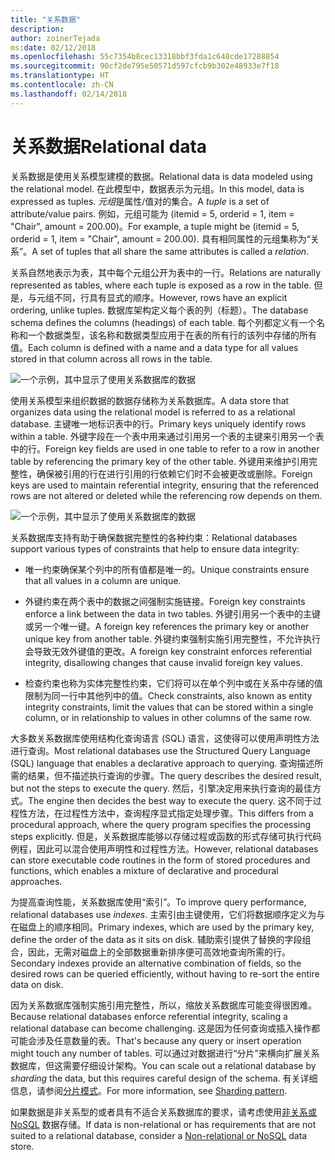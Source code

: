 ```yaml
---
title: "关系数据"
description: 
author: zoinerTejada
ms:date: 02/12/2018
ms.openlocfilehash: 55c7354b8cec13318bbf3fda1c648cde17288854
ms.sourcegitcommit: 90cf2de795e50571d597cfcb9b302e48933e7f18
ms.translationtype: HT
ms.contentlocale: zh-CN
ms.lasthandoff: 02/14/2018
---
```

# <a name="relational-data"></a><span data-ttu-id="c4363-102">关系数据</span><span class="sxs-lookup"><span data-stu-id="c4363-102">Relational data</span></span>

<span data-ttu-id="c4363-103">关系数据是使用关系模型建模的数据。</span><span class="sxs-lookup"><span data-stu-id="c4363-103">Relational data is data modeled using the relational model.</span></span> <span data-ttu-id="c4363-104">在此模型中，数据表示为元组。</span><span class="sxs-lookup"><span data-stu-id="c4363-104">In this model, data is expressed as tuples.</span></span> <span data-ttu-id="c4363-105">*元组*是属性/值对的集合。</span><span class="sxs-lookup"><span data-stu-id="c4363-105">A *tuple* is a set of attribute/value pairs.</span></span> <span data-ttu-id="c4363-106">例如，元组可能为 (itemid = 5, orderid = 1, item = "Chair", amount = 200.00)。</span><span class="sxs-lookup"><span data-stu-id="c4363-106">For example, a tuple might be (itemid = 5, orderid = 1, item = "Chair", amount = 200.00).</span></span> <span data-ttu-id="c4363-107">具有相同属性的元组集称为“关系”。</span><span class="sxs-lookup"><span data-stu-id="c4363-107">A set of tuples that all share the same attributes is called a *relation*.</span></span> 

<span data-ttu-id="c4363-108">关系自然地表示为表，其中每个元组公开为表中的一行。</span><span class="sxs-lookup"><span data-stu-id="c4363-108">Relations are naturally represented as tables, where each tuple is exposed as a row in the table.</span></span> <span data-ttu-id="c4363-109">但是，与元组不同，行具有显式的顺序。</span><span class="sxs-lookup"><span data-stu-id="c4363-109">However, rows have an explicit ordering, unlike tuples.</span></span> <span data-ttu-id="c4363-110">数据库架构定义每个表的列（标题）。</span><span class="sxs-lookup"><span data-stu-id="c4363-110">The database schema defines the columns (headings) of each table.</span></span> <span data-ttu-id="c4363-111">每个列都定义有一个名称和一个数据类型，该名称和数据类型应用于在表的所有行的该列中存储的所有值。</span><span class="sxs-lookup"><span data-stu-id="c4363-111">Each column is defined with a name and a data type for all values stored in that column across all rows in the table.</span></span>

![一个示例，其中显示了使用关系数据库的数据](./images/example-relational.png)

<span data-ttu-id="c4363-113">使用关系模型来组织数据的数据存储称为关系数据库。</span><span class="sxs-lookup"><span data-stu-id="c4363-113">A data store that organizes data using the relational model is referred to as a relational database.</span></span> <span data-ttu-id="c4363-114">主键唯一地标识表中的行。</span><span class="sxs-lookup"><span data-stu-id="c4363-114">Primary keys uniquely identify rows within a table.</span></span> <span data-ttu-id="c4363-115">外键字段在一个表中用来通过引用另一个表的主键来引用另一个表中的行。</span><span class="sxs-lookup"><span data-stu-id="c4363-115">Foreign key fields are used in one table to refer to a row in another table by referencing the primary key of the other table.</span></span> <span data-ttu-id="c4363-116">外键用来维护引用完整性，确保被引用的行在进行引用的行依赖它们时不会被更改或删除。</span><span class="sxs-lookup"><span data-stu-id="c4363-116">Foreign keys are used to maintain referential integrity, ensuring that the referenced rows are not altered or deleted while the referencing row depends on them.</span></span> 

![一个示例，其中显示了使用关系数据库的数据](./images/example-relational2.png)

<span data-ttu-id="c4363-118">关系数据库支持有助于确保数据完整性的各种约束：</span><span class="sxs-lookup"><span data-stu-id="c4363-118">Relational databases support various types of constraints that help to ensure data integrity:</span></span>

- <span data-ttu-id="c4363-119">唯一约束确保某个列中的所有值都是唯一的。</span><span class="sxs-lookup"><span data-stu-id="c4363-119">Unique constraints ensure that all values in a column are unique.</span></span> 

- <span data-ttu-id="c4363-120">外键约束在两个表中的数据之间强制实施链接。</span><span class="sxs-lookup"><span data-stu-id="c4363-120">Foreign key constraints enforce a link between the data in two tables.</span></span> <span data-ttu-id="c4363-121">外键引用另一个表中的主键或另一个唯一键。</span><span class="sxs-lookup"><span data-stu-id="c4363-121">A foreign key references the primary key or another unique key from another table.</span></span> <span data-ttu-id="c4363-122">外键约束强制实施引用完整性，不允许执行会导致无效外键值的更改。</span><span class="sxs-lookup"><span data-stu-id="c4363-122">A foreign key constraint enforces referential integrity, disallowing changes that cause invalid foreign key values.</span></span>

- <span data-ttu-id="c4363-123">检查约束也称为实体完整性约束，它们将可以在单个列中或在关系中存储的值限制为同一行中其他列中的值。</span><span class="sxs-lookup"><span data-stu-id="c4363-123">Check constraints, also known as entity integrity constraints, limit the values that can be stored within a single column, or in relationship to values in other columns of the same row.</span></span> 

<span data-ttu-id="c4363-124">大多数关系数据库使用结构化查询语言 (SQL) 语言，这使得可以使用声明性方法进行查询。</span><span class="sxs-lookup"><span data-stu-id="c4363-124">Most relational databases use the Structured Query Language (SQL) language that enables a declarative approach to querying.</span></span> <span data-ttu-id="c4363-125">查询描述所需的结果，但不描述执行查询的步骤。</span><span class="sxs-lookup"><span data-stu-id="c4363-125">The query describes the desired result, but not the steps to execute the query.</span></span> <span data-ttu-id="c4363-126">然后，引擎决定用来执行查询的最佳方式。</span><span class="sxs-lookup"><span data-stu-id="c4363-126">The engine then decides the best way to execute the query.</span></span> <span data-ttu-id="c4363-127">这不同于过程性方法，在过程性方法中，查询程序显式指定处理步骤。</span><span class="sxs-lookup"><span data-stu-id="c4363-127">This differs from a procedural approach, where the query program specifies the processing steps explicitly.</span></span> <span data-ttu-id="c4363-128">但是，关系数据库能够以存储过程或函数的形式存储可执行代码例程，因此可以混合使用声明性和过程性方法。</span><span class="sxs-lookup"><span data-stu-id="c4363-128">However, relational databases can store executable code routines in the form of stored procedures and functions, which enables a mixture of declarative and procedural approaches.</span></span>

<span data-ttu-id="c4363-129">为提高查询性能，关系数据库使用“索引”。</span><span class="sxs-lookup"><span data-stu-id="c4363-129">To improve query performance, relational databases use *indexes*.</span></span> <span data-ttu-id="c4363-130">主索引由主键使用，它们将数据顺序定义为与在磁盘上的顺序相同。</span><span class="sxs-lookup"><span data-stu-id="c4363-130">Primary indexes, which are used by the primary key, define the order of the data as it sits on disk.</span></span> <span data-ttu-id="c4363-131">辅助索引提供了替换的字段组合，因此，无需对磁盘上的全部数据重新排序便可高效地查询所需的行。</span><span class="sxs-lookup"><span data-stu-id="c4363-131">Secondary indexes provide an alternative combination of fields, so the desired rows can be queried efficiently, without having to re-sort the entire data on disk.</span></span>

<span data-ttu-id="c4363-132">因为关系数据库强制实施引用完整性，所以，缩放关系数据库可能变得很困难。</span><span class="sxs-lookup"><span data-stu-id="c4363-132">Because relational databases enforce referential integrity, scaling a relational database can become challenging.</span></span> <span data-ttu-id="c4363-133">这是因为任何查询或插入操作都可能会涉及任意数量的表。</span><span class="sxs-lookup"><span data-stu-id="c4363-133">That's because any query or insert operation might touch any number of tables.</span></span> <span data-ttu-id="c4363-134">可以通过对数据进行“分片”来横向扩展关系数据库，但这需要仔细设计架构。</span><span class="sxs-lookup"><span data-stu-id="c4363-134">You can scale out a relational database by *sharding* the data, but this requires careful design of the schema.</span></span> <span data-ttu-id="c4363-135">有关详细信息，请参阅[分片模式](../../patterns/sharding.md)。</span><span class="sxs-lookup"><span data-stu-id="c4363-135">For more information, see [Sharding pattern](../../patterns/sharding.md).</span></span>

<span data-ttu-id="c4363-136">如果数据是非关系型的或者具有不适合关系数据库的要求，请考虑使用[非关系或 NoSQL](./non-relational-data.md) 数据存储。</span><span class="sxs-lookup"><span data-stu-id="c4363-136">If data is non-relational or has requirements that are not suited to a relational database, consider a [Non-relational or NoSQL](./non-relational-data.md) data store.</span></span>
